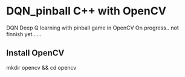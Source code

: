 # DQN_pinball C++ with OpenCV
DQN Deep Q learning with pinball game in OpenCV
On progress.. not finnish yet......

## Install OpenCV

  mkdir opencv && cd opencv
